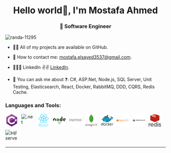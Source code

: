 <h1 align="center">Hello world👋, I'm Mostafa Ahmed</h1>
<h3 align="center">🌱 Software Engineer</h3>

<p align="left"> <img src="https://komarev.com/ghpvc/?username=randa-11295&label=Profile%20views&color=0e75b6&style=flat" alt="randa-11295" /> </p>

- 👨‍💻 All of my projects are available on GitHub.

- 📧 How to contact me: mostafa.elsayed3537@gmail.com.

- 👨🏻‍🎓 LinkedIn ✌️✌️ [LinkedIn](https://www.linkedin.com/in/mostafa-ahmed-elsayed/).

- 💬 You can ask me about ❓: C#, ASP.Net, Node.js, SQL Server, Unit Testing, Elasticsearch, React, Docker, RabbitMQ, DDD, CQRS, Redis Cache.

<h3 align="left">Languages and Tools:</h3>

<div align="left" style="display: flex; flex-wrap: wrap; gap: 10px;">
   <img src="https://raw.githubusercontent.com/devicons/devicon/master/icons/csharp/csharp-original.svg" alt="csharp" width="40" height="40" />
   <img src="https://cdn.jsdelivr.net/gh/devicons/devicon/icons/dotnetcore/dotnetcore-original.svg" alt=".net" width="40" height="40" />
   <img src="https://raw.githubusercontent.com/devicons/devicon/master/icons/react/react-original-wordmark.svg" alt="react" width="40" height="40" />
   <img src="https://raw.githubusercontent.com/devicons/devicon/master/icons/nodejs/nodejs-original-wordmark.svg" alt="nodejs" width="40" height="40" />
   <img src="https://raw.githubusercontent.com/devicons/devicon/master/icons/express/express-original-wordmark.svg" alt="express" width="40" height="40" />
   <img src="https://raw.githubusercontent.com/devicons/devicon/master/icons/mongodb/mongodb-original-wordmark.svg" alt="mongodb" width="40" height="40" />
   <img src="https://raw.githubusercontent.com/devicons/devicon/master/icons/docker/docker-original-wordmark.svg" alt="docker" width="40" height="40" />
   <img src="https://raw.githubusercontent.com/devicons/devicon/master/icons/rabbitmq/rabbitmq-original-wordmark.svg" alt="rabbitmq" width="40" height="40" />
   <img src="https://raw.githubusercontent.com/devicons/devicon/master/icons/elasticsearch/elasticsearch-original-wordmark.svg" alt="elasticsearch" width="40" height="40" />
   <img src="https://raw.githubusercontent.com/devicons/devicon/master/icons/redis/redis-original-wordmark.svg" alt="redis" width="40" height="40" />
   <img src="https://raw.githubusercontent.com/devicons/devicon/master/icons/sqlserver/sqlserver-original-wordmark.svg" alt="sqlserver" width="40" height="40" />
</div>

<hr/>
